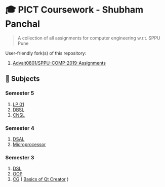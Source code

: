 # 🎓 PICT Coursework - Shubham Panchal
> A collection of all assignments for computer engineering w.r.t. SPPU Pune

User-friendly fork(s) of this repository:

1. [Advait0801/SPPU-COMP-2019-Assignments](https://github.com/Advait0801/SPPU-COMP-2019-Assignments)

## 📑 Subjects

### Semester 5
1. [LP 01](https://github.com/shubham0204/PICT_Coursework/tree/lp-1)
2. [DBSL](https://github.com/shubham0204/PICT_Coursework/tree/dbmsl)
3. [CNSL](https://github.com/shubham0204/PICT_Coursework/tree/cnsl)

### Semester 4
1. [DSAL](https://github.com/shubham0204/PICT_Coursework/tree/dsal)
2. [Microprocessor](https://github.com/shubham0204/PICT_Coursework/tree/mpl)

### Semester 3
1. [DSL](https://github.com/shubham0204/PICT_Coursework/tree/dsl)
2. [OOP](https://github.com/shubham0204/PICT_Coursework/tree/oop)
3. [CG](https://github.com/shubham0204/PICT_Coursework/tree/cg) ( [Basics of Qt Creator](https://youtube.com/playlist?list=PL-JEJutSHXDT2He7zBVSbgJN1Qievcseg&feature=shared) )


